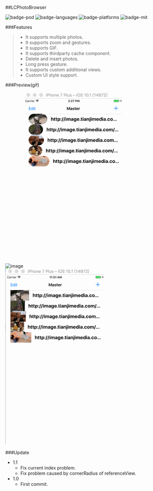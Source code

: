 ##LCPhotoBrowser 

![badge-pod] ![badge-languages] ![badge-platforms] ![badge-mit]

###Features
> * It supports multiple photos.
> * It supports zoom and gestures.
> * It supports GIF.
> * It supports thirdparty cache component.
> * Delete and insert photos.
> * Long press gesture.
> * It supports custom additional views.
> * Custom UI style support.
 
###Preview(gif)

![image](https://github.com/titman/Pictures-of-the-warehouse/blob/master/LCPhotoBrowser1.gif?raw=false) ![image](https://github.com/titman/Pictures-of-the-warehouse/blob/master/LCPhotoBrowser3.gif?raw=false)![image](https://github.com/titman/Pictures-of-the-warehouse/blob/master/LCPhotoBrowser2.gif?raw=false)

###Update

 - 1.1
    * Fix current index problem.
    * Fix problem caused by cornerRadius of referenceView. 
 - 1.0
    * First commit.


[badge-platforms]: https://img.shields.io/badge/platforms-iOS-lightgrey.svg
[badge-pod]: https://img.shields.io/cocoapods/v/LCPhotoBrowser.svg?label=version
[badge-languages]: https://img.shields.io/badge/languages-ObjC-orange.svg
[badge-mit]: https://img.shields.io/badge/license-MIT-blue.svg
